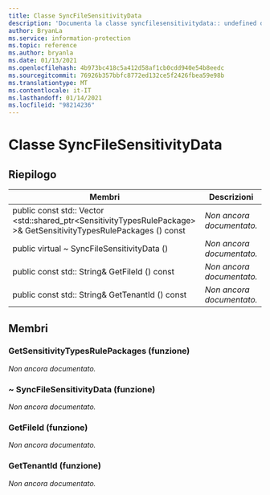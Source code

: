 ```yaml
---
title: Classe SyncFileSensitivityData
description: 'Documenta la classe syncfilesensitivitydata:: undefined di Microsoft Information Protection (MIP) SDK.'
author: BryanLa
ms.service: information-protection
ms.topic: reference
ms.author: bryanla
ms.date: 01/13/2021
ms.openlocfilehash: 4b973bc418c5a412d58af1cb0cdd940e54b8eedc
ms.sourcegitcommit: 76926b357bbfc8772ed132ce5f2426fbea59e98b
ms.translationtype: MT
ms.contentlocale: it-IT
ms.lasthandoff: 01/14/2021
ms.locfileid: "98214236"
---
```

# <a name="class-syncfilesensitivitydata"></a>Classe SyncFileSensitivityData 
  
## <a name="summary"></a>Riepilogo
 Membri                        | Descrizioni                                
--------------------------------|---------------------------------------------
public const std:: Vector \<std::shared_ptr\<SensitivityTypesRulePackage\> \>& GetSensitivityTypesRulePackages () const  | _Non ancora documentato._
public virtual ~ SyncFileSensitivityData ()  | _Non ancora documentato._
public const std:: String& GetFileId () const  | _Non ancora documentato._
public const std:: String& GetTenantId () const  | _Non ancora documentato._
  
## <a name="members"></a>Membri
  
### <a name="getsensitivitytypesrulepackages-function"></a>GetSensitivityTypesRulePackages (funzione)
_Non ancora documentato._

  
### <a name="syncfilesensitivitydata-function"></a>~ SyncFileSensitivityData (funzione)
_Non ancora documentato._

  
### <a name="getfileid-function"></a>GetFileId (funzione)
_Non ancora documentato._

  
### <a name="gettenantid-function"></a>GetTenantId (funzione)
_Non ancora documentato._
